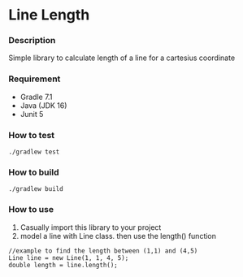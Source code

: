 # Line Length

### Description
Simple library to calculate length of a line for a cartesius coordinate

### Requirement
- Gradle 7.1
- Java (JDK 16)
- Junit 5

### How to test
```
./gradlew test
```

### How to build
```
./gradlew build
```

### How to use
1. Casually import this library to your project
2. model a line with Line class. then use the length() function
```
//example to find the length between (1,1) and (4,5)
Line line = new Line(1, 1, 4, 5);
double length = line.length();
```
